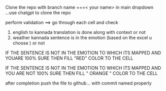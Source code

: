 Clone the repo with  branch name ===< your name> in main  dropdown ...use  chatgpt to clone the repo




perform validation ==> go through each cell and check 
1) english to kannada translation is done along with context or not 
2) weather kannada sentence is in the emotion (based on the excel u choose ) or not 

IF THE SENTENCE IS NOT IN THE EMOTION TO WHICH ITS MAPPED  AND YOUARE  100% SURE THEN FILL "RED" COLOR TO THE CELL

IF THE SENTENCE IS NOT IN THE EMOTION TO WHICH ITS MAPPED  AND YOU ARE NOT  100% SURE THEN FILL " ORANGE " COLOR TO THE CELL



after completion push the file to github... with commit named properly
